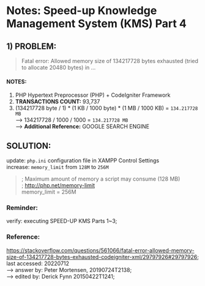 # Notes: Speed-up Knowledge Management System (KMS) Part 4
## 1) PROBLEM:
> Fatal error: Allowed memory size of 134217728 bytes exhausted (tried to allocate 20480 bytes) in ...

#### NOTES: 
1) PHP Hypertext Preprocessor (PHP) + CodeIgniter Framework<br/>
2) <b>TRANSACTIONS COUNT:</b> 93,737<br/>
3) (134217728 byte / 1) * (1 KB / 1000 byte) * (1 MB / 1000 KB) = `134.217728 MB` <br/>
--> 134217728 / 1000 / 1000 = `134.217728 MB` <br/>
--> <b>Additional Reference:</b> GOOGLE SEARCH ENGINE

## SOLUTION:
update: `php.ini` configuration file in XAMPP Control Settings<br/>
increase: `memory_limit` from `128M` to `256M`

> ; Maximum amount of memory a script may consume (128 MB)<br/>
> ; http://php.net/memory-limit<br/>
> memory_limit = 256M

### Reminder:
verify: executing SPEED-UP KMS Parts 1~3;

### Reference:
https://stackoverflow.com/questions/561066/fatal-error-allowed-memory-size-of-134217728-bytes-exhausted-codeigniter-xml/29797926#29797926;
last accessed: 20220712<br/>
--> answer by: Peter Mortensen, 20190724T2138;<br/>
--> edited by: Derick Fynn 20150422T1241;

